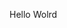Hello Wolrd



























































































































































































































































































































































































































































































































































































































































































































































































































































































































































































































































































































































































































































































































































































































































































































































































































































































































































































































































































































































































































































































































































































































































































































































































































































































































































































































































































































































































































































































































































































































































































































































































































































































